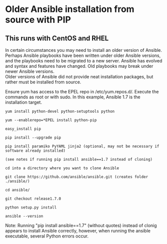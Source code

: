 # Older Ansible installation from source with PIP
## This runs with CentOS and RHEL

In certain circumstances you may need to install an older version of Ansible.  Perhaps Ansible playbooks have been 
written under older Ansible versions, and the playbooks need to be migrated to a new server.  Ansible has evolved
and syntax and features have changed.  Old playbooks may break under newer Ansible versions.  
Older versions of Ansible did not provide neat installation packages, but rather must be installed from source.

Ensure yum has access to the EPEL repo in /etc/yum.repos.d/.  Execute the commands as root or with sudo.  In this example,
Ansible 1.7 is the installation target.


```
yum install python-devel python-setuptools python

yum --enablerepo=*EPEL install python-pip

easy_install pip

pip install --upgrade pip

pip install paramiko PyYAML jinja2 (optional, may not be necessary if software already installed)

(see notes if running pip install ansible==1.7 instead of cloning)

cd into a directory where you want to clone Ansible

git clone https://github.com/ansible/ansible.git (creates folder ./ansible/)

cd ansible/

git checkout release1.7.0

python setup.py install

ansible --version

```

Note:  Running "pip install ansible==1.7" (without quotes) instead of clonig appears to install Ansible correctly, however,
when running the ansible executable, several Python errors occur.
